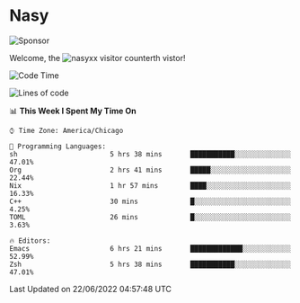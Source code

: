 # Nasy

<!--
<p align="center">
<img height="200" src="https://github-readme-stats.vercel.app/api?username=nasyxx&count_private=true&show_icons=true&theme=dracula&include_all_commits=true"/>
<img height="200" src="https://github-readme-stats.vercel.app/api/top-langs/?username=nasyxx&theme=dracula&hide=html,jupyter+notebook&count_private=true&show_icons=true"/>
</p>

  
----------------
-->

![Sponsor](https://img.shields.io/static/v1.svg?label=Sponsor&message=%E2%9D%A4&logo=GitHub&style=flat&color=pink)
 
Welcome, the ![nasyxx visitor counter](https://count.getloli.com/get/@nasyxx?theme=rule34)th vistor!
 
<!--START_SECTION:waka-->
![Code Time](http://img.shields.io/badge/Code%20Time-2%2C492%20hrs%202%20mins-blue)

![Lines of code](https://img.shields.io/badge/From%20Hello%20World%20I%27ve%20Written-5%20Million%20lines%20of%20code-blue)

📊 **This Week I Spent My Time On** 

```text
⌚︎ Time Zone: America/Chicago

💬 Programming Languages: 
sh                       5 hrs 38 mins       ███████████░░░░░░░░░░░░░░   47.01% 
Org                      2 hrs 41 mins       █████░░░░░░░░░░░░░░░░░░░░   22.44% 
Nix                      1 hr 57 mins        ████░░░░░░░░░░░░░░░░░░░░░   16.33% 
C++                      30 mins             █░░░░░░░░░░░░░░░░░░░░░░░░   4.25% 
TOML                     26 mins             █░░░░░░░░░░░░░░░░░░░░░░░░   3.63%

🔥 Editors: 
Emacs                    6 hrs 21 mins       █████████████░░░░░░░░░░░░   52.99% 
Zsh                      5 hrs 38 mins       ███████████░░░░░░░░░░░░░░   47.01%

```


 Last Updated on 22/06/2022 04:57:48 UTC
<!--END_SECTION:waka-->

<!-- ![visitors](https://visitor-badge.laobi.icu/badge?page_id=nasyxx.nasyxx) -->
